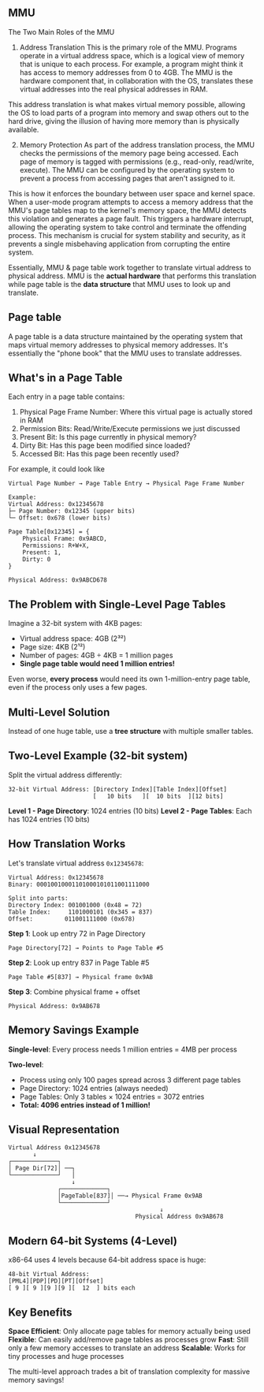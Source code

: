 ## MMU
The Two Main Roles of the MMU
1. Address Translation
This is the primary role of the MMU. Programs operate in a virtual address space, which is a logical view of memory that is unique to each process. For example, a program might think it has access to memory addresses from 0 to 4GB. The MMU is the hardware component that, in collaboration with the OS, translates these virtual addresses into the real physical addresses in RAM.

This address translation is what makes virtual memory possible, allowing the OS to load parts of a program into memory and swap others out to the hard drive, giving the illusion of having more memory than is physically available.

2. Memory Protection
As part of the address translation process, the MMU checks the permissions of the memory page being accessed. Each page of memory is tagged with permissions (e.g., read-only, read/write, execute). The MMU can be configured by the operating system to prevent a process from accessing pages that aren't assigned to it.

This is how it enforces the boundary between user space and kernel space. When a user-mode program attempts to access a memory address that the MMU's page tables map to the kernel's memory space, the MMU detects this violation and generates a page fault. This triggers a hardware interrupt, allowing the operating system to take control and terminate the offending process. This mechanism is crucial for system stability and security, as it prevents a single misbehaving application from corrupting the entire system.

Essentially, MMU & page table work together to translate virtual address to physical address. MMU is the **actual hardware** that performs this translation while page table is the **data structure** that MMU uses to look up and translate.

## Page table
A page table is a data structure maintained by the operating system that maps virtual memory addresses to physical memory addresses. It's essentially the "phone book" that the MMU uses to translate addresses.

## What's in a Page Table
Each entry in a page table contains:
1) Physical Page Frame Number: Where this virtual page is actually stored in RAM
2) Permission Bits: Read/Write/Execute permissions we just discussed
3) Present Bit: Is this page currently in physical memory?
4) Dirty Bit: Has this page been modified since loaded?
5) Accessed Bit: Has this page been recently used?

For example, it could look like
```
Virtual Page Number → Page Table Entry → Physical Page Frame Number

Example:
Virtual Address: 0x12345678
├─ Page Number: 0x12345 (upper bits)
└─ Offset: 0x678 (lower bits)

Page Table[0x12345] = {
    Physical Frame: 0x9ABCD,
    Permissions: R+W+X,
    Present: 1,
    Dirty: 0
}

Physical Address: 0x9ABCD678
```
## The Problem with Single-Level Page Tables

Imagine a 32-bit system with 4KB pages:
- Virtual address space: 4GB (2³²)
- Page size: 4KB (2¹²)
- Number of pages: 4GB ÷ 4KB = 1 million pages
- **Single page table would need 1 million entries!**

Even worse, **every process** would need its own 1-million-entry page table, even if the process only uses a few pages.

## Multi-Level Solution

Instead of one huge table, use a **tree structure** with multiple smaller tables.

## Two-Level Example (32-bit system)

Split the virtual address differently:
```
32-bit Virtual Address: [Directory Index][Table Index][Offset]
                        [   10 bits   ][  10 bits  ][12 bits]
```

**Level 1 - Page Directory**: 1024 entries (10 bits)
**Level 2 - Page Tables**: Each has 1024 entries (10 bits)

## How Translation Works

Let's translate virtual address `0x12345678`:

```
Virtual Address: 0x12345678
Binary: 00010010001101000101011001111000

Split into parts:
Directory Index: 001001000 (0x48 = 72)
Table Index:     1101000101 (0x345 = 837) 
Offset:         011001111000 (0x678)
```

**Step 1**: Look up entry 72 in Page Directory
```
Page Directory[72] → Points to Page Table #5
```

**Step 2**: Look up entry 837 in Page Table #5
```
Page Table #5[837] → Physical frame 0x9AB
```

**Step 3**: Combine physical frame + offset
```
Physical Address: 0x9AB678
```

## Memory Savings Example

**Single-level**: Every process needs 1 million entries = 4MB per process

**Two-level**: 
- Process using only 100 pages spread across 3 different page tables
- Page Directory: 1024 entries (always needed)
- Page Tables: Only 3 tables × 1024 entries = 3072 entries
- **Total: 4096 entries instead of 1 million!**

## Visual Representation

```
Virtual Address 0x12345678
       ↓
┌─────────────┐
│ Page Dir[72]│ ──┐
└─────────────┘   │
                  ↓
              ┌─────────────┐
              │PageTable[837]│ ──→ Physical Frame 0x9AB
              └─────────────┘
                                           ↓
                                    Physical Address 0x9AB678
```

## Modern 64-bit Systems (4-Level)

x86-64 uses 4 levels because 64-bit address space is huge:
```
48-bit Virtual Address:
[PML4][PDP][PD][PT][Offset]
[ 9 ][ 9 ][9 ][9 ][  12  ] bits each
```

## Key Benefits

**Space Efficient**: Only allocate page tables for memory actually being used
**Flexible**: Can easily add/remove page tables as processes grow
**Fast**: Still only a few memory accesses to translate an address
**Scalable**: Works for tiny processes and huge processes

The multi-level approach trades a bit of translation complexity for massive memory savings!

